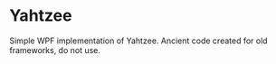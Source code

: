 # Yahtzee

Simple WPF implementation of Yahtzee. Ancient code created for old frameworks, do not use.
